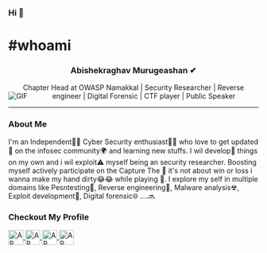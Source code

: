 ### Hi 👋

#  #whoami
<center>
<h3> Abishekraghav Murugeashan ✔</h3>
  Chapter Head at OWASP Namakkal | Security Researcher | Reverse engineer | Digital Forensic | CTF player | Public Speaker
   <img align="left" alt="GIF" src="https://media.giphy.com/media/d5k2sqNLfCaR8ATBI1/giphy.gif" />
</center>
<hr>

### About Me

I'm an Independent🚶‍♂️ Cyber Security enthusiast👨‍💻  who love to get updated 📢 on the infosec community🌍 and learning new stuffs. I wil develop💭 things on my own and i wil exploit⚠ myself being an security researcher. Boosting myself actively participate on the Capture The 🏁 it's not about win or loss i wanna make my hand dirty😂😂 while playing 🔞. I explore my self in multiple domains like Pesntesting📌, Reverse engineering🔁, Malware analysis☢, Exploit development🔰, Digital forensic🌐 ....🔜
 <br>
   ### Checkout My Profile
 <a href="https://twitter.com/arhaxor21"><span class="icon-twitter"><img align="center" alt="AR Twitter" width="30px" src="https://raw.githubusercontent.com/arhaxor21/arhaxor21.github.io/main/images/Twitter.png" />
<a href="https://www.facebook.com/arhaxor21"><img align="center" alt="AR Facebook" width="30px" src="https://raw.githubusercontent.com/arhaxor21/arhaxor21.github.io/main/images/Facebook.png" />
 <a href="https://www.instagram.com/independent__learner/"><img align="center" alt="AR Instagram" width="30px" src="https://raw.githubusercontent.com/arhaxor21/arhaxor21.github.io/main/images/Instagram.png" />
 <a href="https://www.linkedin.com/in/arhaxor21/"><img align="center" alt="AR Linkedin" width="30px" src="https://raw.githubusercontent.com/arhaxor21/arhaxor21.github.io/main/images/Linkedin.png" />

